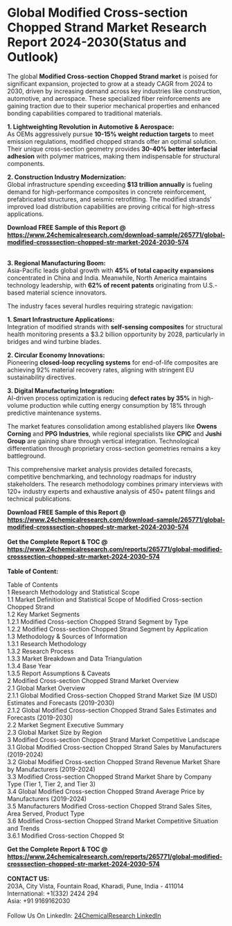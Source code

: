<h1>Global Modified Cross-section Chopped Strand Market Research Report 2024-2030(Status and Outlook)</h1><p>The global <strong>Modified Cross-section Chopped Strand market</strong> is poised for significant expansion, projected to grow at a steady CAGR from 2024 to 2030, driven by increasing demand across key industries like construction, automotive, and aerospace. These specialized fiber reinforcements are gaining traction due to their superior mechanical properties and enhanced bonding capabilities compared to traditional materials.</p><p><strong>1. Lightweighting Revolution in Automotive &amp; Aerospace:<br></strong>
As OEMs aggressively pursue <strong>10-15% weight reduction targets</strong> to meet emission regulations, modified chopped strands offer an optimal solution. Their unique cross-section geometry provides <strong>30-40% better interfacial adhesion</strong> with polymer matrices, making them indispensable for structural components.</p><p><strong>2. Construction Industry Modernization:<br></strong>
Global infrastructure spending exceeding <strong>$13 trillion annually</strong> is fueling demand for high-performance composites in concrete reinforcement, prefabricated structures, and seismic retrofitting. The modified strands' improved load distribution capabilities are proving critical for high-stress applications.</p><div><b>Download FREE Sample of this Report @ 
            <a href="https://www.24chemicalresearch.com/download-sample/265771/global-modified-crosssection-chopped-str-market-2024-2030-574">
            https://www.24chemicalresearch.com/download-sample/265771/global-modified-crosssection-chopped-str-market-2024-2030-574</a></b></div><br><p><strong>3. Regional Manufacturing Boom:<br></strong>
Asia-Pacific leads global growth with <strong>45% of total capacity expansions</strong> concentrated in China and India. Meanwhile, North America maintains technology leadership, with <strong>62% of recent patents</strong> originating from U.S.-based material science innovators.</p><p>The industry faces several hurdles requiring strategic navigation:</p><p><strong>1. Smart Infrastructure Applications:<br></strong>
Integration of modified strands with <strong>self-sensing composites</strong> for structural health monitoring presents a $3.2 billion opportunity by 2028, particularly in bridges and wind turbine blades.</p><p><strong>2. Circular Economy Innovations:<br></strong>
Pioneering <strong>closed-loop recycling systems</strong> for end-of-life composites are achieving 92% material recovery rates, aligning with stringent EU sustainability directives.</p><p><strong>3. Digital Manufacturing Integration:<br></strong>
AI-driven process optimization is reducing <strong>defect rates by 35%</strong> in high-volume production while cutting energy consumption by 18% through predictive maintenance systems.</p><p>The market features consolidation among established players like <strong>Owens Corning</strong> and <strong>PPG Industries</strong>, while regional specialists like <strong>CPIC</strong> and <strong>Jushi Group</strong> are gaining share through vertical integration. Technological differentiation through proprietary cross-section geometries remains a key battleground.</p><p>This comprehensive market analysis provides detailed forecasts, competitive benchmarking, and technology roadmaps for industry stakeholders. The research methodology combines primary interviews with 120+ industry experts and exhaustive analysis of 450+ patent filings and technical publications.</p><div><b>Download FREE Sample of this Report @ 
            <a href="https://www.24chemicalresearch.com/download-sample/265771/global-modified-crosssection-chopped-str-market-2024-2030-574">
            https://www.24chemicalresearch.com/download-sample/265771/global-modified-crosssection-chopped-str-market-2024-2030-574</a></b></div><br><div><b>Get the Complete Report & TOC @ 
            <a href="https://www.24chemicalresearch.com/reports/265771/global-modified-crosssection-chopped-str-market-2024-2030-574">
            https://www.24chemicalresearch.com/reports/265771/global-modified-crosssection-chopped-str-market-2024-2030-574</a></b></div><br>
            <b>Table of Content:</b><p>Table of Contents<br />
1 Research Methodology and Statistical Scope<br />
1.1 Market Definition and Statistical Scope of Modified Cross-section Chopped Strand<br />
1.2 Key Market Segments<br />
1.2.1 Modified Cross-section Chopped Strand Segment by Type<br />
1.2.2 Modified Cross-section Chopped Strand Segment by Application<br />
1.3 Methodology & Sources of Information<br />
1.3.1 Research Methodology<br />
1.3.2 Research Process<br />
1.3.3 Market Breakdown and Data Triangulation<br />
1.3.4 Base Year<br />
1.3.5 Report Assumptions & Caveats<br />
2 Modified Cross-section Chopped Strand Market Overview<br />
2.1 Global Market Overview<br />
2.1.1 Global Modified Cross-section Chopped Strand Market Size (M USD) Estimates and Forecasts (2019-2030)<br />
2.1.2 Global Modified Cross-section Chopped Strand Sales Estimates and Forecasts (2019-2030)<br />
2.2 Market Segment Executive Summary<br />
2.3 Global Market Size by Region<br />
3 Modified Cross-section Chopped Strand Market Competitive Landscape<br />
3.1 Global Modified Cross-section Chopped Strand Sales by Manufacturers (2019-2024)<br />
3.2 Global Modified Cross-section Chopped Strand Revenue Market Share by Manufacturers (2019-2024)<br />
3.3 Modified Cross-section Chopped Strand Market Share by Company Type (Tier 1, Tier 2, and Tier 3)<br />
3.4 Global Modified Cross-section Chopped Strand Average Price by Manufacturers (2019-2024)<br />
3.5 Manufacturers Modified Cross-section Chopped Strand Sales Sites, Area Served, Product Type<br />
3.6 Modified Cross-section Chopped Strand Market Competitive Situation and Trends<br />
3.6.1 Modified Cross-section Chopped St</p><div><b>Get the Complete Report & TOC @ 
            <a href="https://www.24chemicalresearch.com/reports/265771/global-modified-crosssection-chopped-str-market-2024-2030-574">
            https://www.24chemicalresearch.com/reports/265771/global-modified-crosssection-chopped-str-market-2024-2030-574</a></b></div><br><b>CONTACT US:</b><br>
            203A, City Vista, Fountain Road, Kharadi, Pune, India - 411014<br>
            International: +1(332) 2424 294<br>
            Asia: +91 9169162030 <br><br>
            Follow Us On LinkedIn: <a href="https://www.linkedin.com/company/24chemicalresearch/">24ChemicalResearch LinkedIn</a>
